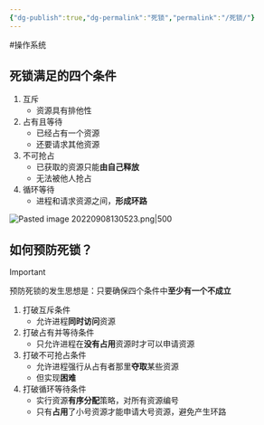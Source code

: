 ```yaml
---
{"dg-publish":true,"dg-permalink":"死锁","permalink":"/死锁/"}
---
```



#操作系统 

## 死锁满足的四个条件

1. 互斥
	- 资源具有排他性
2. 占有且等待
	- 已经占有一个资源
	- 还要请求其他资源
3. 不可抢占
	- 已获取的资源只能**由自己释放**
	- 无法被他人抢占
4. 循环等待
	- 进程和请求资源之间，**形成环路**

![Pasted image 20220908130523.png|500](/img/user/attachments/images/Pasted%20image%2020220908130523.png)

## 如何预防死锁？

> [!IMPORTANT] 
> 预防死锁的发生思想是：只要确保四个条件中**至少有一个不成立**

1. 打破互斥条件
	- 允许进程**同时访问**资源
2. 打破占有并等待条件
	- 只允许进程在**没有占用**资源时才可以申请资源
3. 打破不可抢占条件
	- 允许进程强行从占有者那里**夺取**某些资源
	- 但实现**困难**
4. 打破循环等待条件
	- 实行资源**有序分配**策略，对所有资源编号
	- 只有**占用**了小号资源才能申请大号资源，避免产生环路